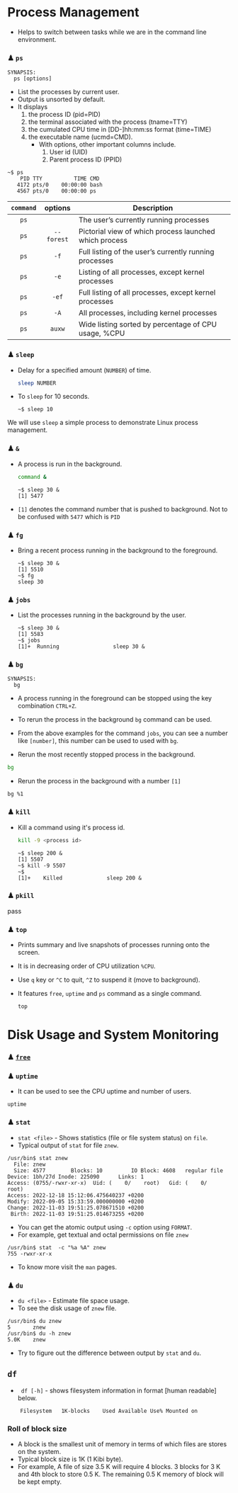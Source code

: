# Process Management

* Helps to switch between tasks while we are in the command line environment.

### ♟ ` ps `

```
SYNAPSIS:
  ps [options]
```

* List the processes by current user.
* Output is unsorted by default.
* It displays 
	1. the process ID (pid=PID)
	2. the terminal associated with the process (tname=TTY)
	3. the cumulated CPU time in [DD-]hh:mm:ss format (time=TIME)
	4. the executable name (ucmd=CMD). 
		- With options, other important columns include.
			1. User id (UID)
			2. Parent process ID (PPID)
	 
```terminal
~$ ps
    PID TTY          TIME CMD
   4172 pts/0    00:00:00 bash
   4567 pts/0    00:00:00 ps
```

| ` command ` | options | Description |
| :--------:| :------:| ------------ | 
| ` ps `      |         | The user’s currently running processes |
| ` ps `      |  ` --forest ` | Pictorial view of which process launched which process |
| ` ps `      | ` -f `  | Full listing of the user’s currently running processes | 
| ` ps `      | ` -e `  | Listing of all processes, except kernel processes | 
| ` ps `      | ` -ef ` | Full listing of all processes, except kernel processes |
| ` ps `      | ` -A `  | All processes, including kernel processes | 
| ` ps `      | ` auxw `| Wide listing sorted by percentage of CPU usage, %CPU |


### ♟ ` sleep `

* Delay for a specified amount (` NUMBER `) of time.

	```bash
	sleep NUMBER
	```

* To ` sleep ` for 10 seconds.

	```terminal
	~$ sleep 10
	```

We will use ` sleep ` a simple process to demonstrate Linux process management.


### ♟ ` & `

*  A process is run in the background.

	```bash
	command &
	```

	```terminal
	~$ sleep 30 &
	[1] 5477
	```
 
* ` [1] ` denotes the command number that is pushed to background. Not to be confused with ` 5477 ` which is ` PID `

### ♟ ` fg `

* Bring a recent process running in the background to the foreground.

	```terminal
	~$ sleep 30 &
	[1]	5510
	~$ fg
	sleep 30
	```

### ♟ ` jobs `

* List the processes running in the background by the user.

	```terminal
	~$ sleep 30 &
	[1] 5583
	~$ jobs
	[1]+  Running                 sleep 30 &
	```

### ♟ ` bg `

```
SYNAPSIS:
  bg
```

* A process running in the foreground can be stopped using the key combination ` CTRL+Z `.
* To rerun the process in the background ` bg ` command can be used.
* From the above examples for the command ` jobs `, you can see a number like ` [number] `, this number can be used to used with `bg`. 

* Rerun the most recently stopped process in the background.

```bash
bg
```

* Rerun the process in the background with a number ` [1] `

```
bg %1
```

### ♟ ` kill `

* Kill a command using it's process id.

	```bash
	kill -9 <process id>
	```

	```terminal
	~$ sleep 200 &
	[1] 5507
	~$ kill -9 5507
	~$
	[1]+	Killed				sleep 200 &
	
	```

### ♟ ` pkill `

pass


### ♟ ` top `

* Prints summary and live snapshots of processes running onto the screen.
* It is in decreasing order of CPU utilization ` %CPU `.
* Use ` q ` key or ` ^C ` to quit, ` ^Z ` to suspend it (move to background).  
* It features ` free `, ` uptime ` and ` ps ` command as a single command.

	```bash
	top
	```

# Disk Usage and System Monitoring

### ♟ [`free`](../Week-3/Lecture1.md#-free)

### ♟ ` uptime `

* It can be used to see the CPU uptime and number of users.

```
uptime
```

### ♟ ` stat `

* ` stat <file> ` - Shows statistics (file or file system status) on ` file `.
* Typical output of ` stat ` for file ` znew `.

```terminal
/usr/bin$ stat znew
  File: znew
  Size: 4577      	Blocks: 10         IO Block: 4608   regular file
Device: 1bh/27d	Inode: 225090      Links: 1
Access: (0755/-rwxr-xr-x)  Uid: (    0/    root)   Gid: (    0/    root)
Access: 2022-12-18 15:12:06.475640237 +0200
Modify: 2022-09-05 15:33:59.000000000 +0200
Change: 2022-11-03 19:51:25.078671510 +0200
 Birth: 2022-11-03 19:51:25.014673255 +0200
```

* You can get the atomic output using ` -c ` option using ` FORMAT `.
* For example, get textual and octal permissions on file ` znew `

```
/usr/bin$ stat  -c "%a %A" znew
755 -rwxr-xr-x
```

* To know more visit the ` man ` pages.

### ♟ ` du `

* ` du <file> ` - Estimate file space usage.
* To see the disk usage of ` znew ` file.

```terminal
/usr/bin$ du znew
5       znew
/usr/bin$ du -h znew
5.0K    znew
```

* Try to figure out the difference between output by ` stat ` and ` du `. 

## ` df `

* ` df [-h]` - shows filesystem information in format [human readable] below.

```terminal
    Filesystem   1K-blocks    Used Available Use% Mounted on
```

### Roll of block size

* A block is the smallest unit of memory in terms of which files are stores on the system.
* Typical block size is 1K (1 Kibi byte).
* For example, A file of size 3.5 K will require 4 blocks. 3 blocks for 3 K and 4th block to store 0.5 K. The remaining 0.5 K memory of block will be kept empty.

